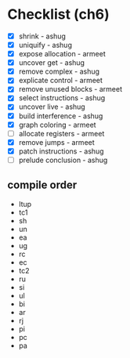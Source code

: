 # Checklist (ch6)

- [x] shrink - ashug
- [x] uniquify - ashug
- [x] expose allocation - armeet
- [x] uncover get - ashug
- [x] remove complex - ashug
- [x] explicate control - armeet
- [x] remove unused blocks - armeet
- [x] select instructions - ashug
- [x] uncover live - ashug
- [x] build interference - ashug
- [x] graph coloring - armeet
- [ ] allocate registers - armeet
- [x] remove jumps - armeet
- [x] patch instructions - ashug
- [ ] prelude conclusion - ashug

## compile order

- ltup
- tc1
- sh
- un
- ea
- ug
- rc
- ec
- tc2
- ru
- si
- ul
- bi
- ar
- rj
- pi
- pc
- pa
